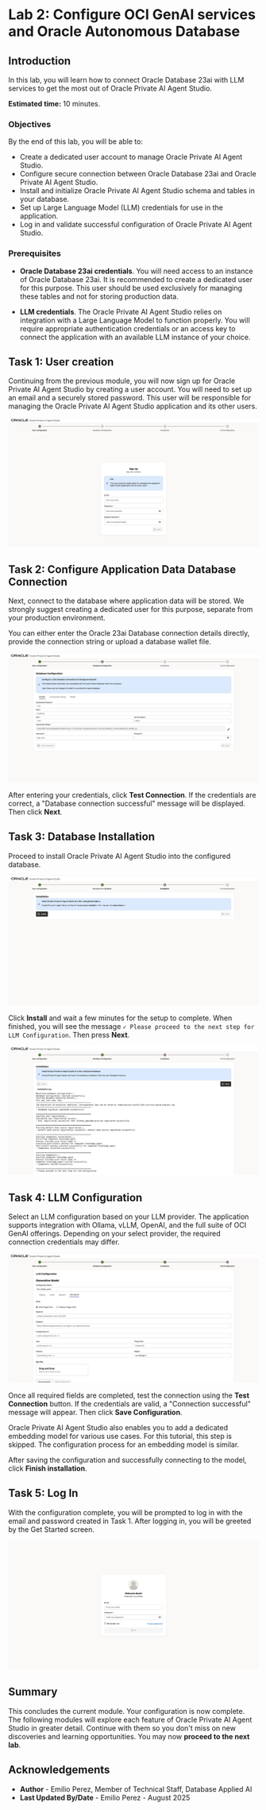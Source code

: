 # Lab 2: Configure OCI GenAI services and Oracle Autonomous Database

## Introduction

In this lab, you will learn how to connect Oracle Database 23ai with LLM services to get the most out of Oracle Private AI Agent Studio.

**Estimated time:** 10 minutes.

### Objectives

By the end of this lab, you will be able to:

- Create a dedicated user account to manage Oracle Private AI Agent Studio.
- Configure secure connection between Oracle Database 23ai and Oracle Private AI Agent Studio.
- Install and initialize Oracle Private AI Agent Studio schema and tables in your database.
- Set up Large Language Model (LLM) credentials for use in the application.
- Log in and validate successful configuration of Oracle Private AI Agent Studio.

### Prerequisites

- **Oracle Database 23ai credentials**. You will need access to an instance of Oracle Database 23ai. It is recommended to create a dedicated user for this purpose. This user should be used exclusively for managing these tables and not for storing production data.

- **LLM credentials**. The Oracle Private AI Agent Studio relies on integration with a Large Language Model to function properly. You will require appropriate authentication credentials or an access key to connect the application with an available LLM instance of your choice.

## Task 1: User creation

Continuing from the previous module, you will now sign up for Oracle Private AI Agent Studio by creating a user account. You will need to set up an email and a securely stored password. This user will be responsible for managing the Oracle Private AI Agent Studio application and its other users.

![Sign Up screen for Oracle Private AI Agent Studio displaying user configuration step. The form includes fields for email, password, and repeat password, with an information box stating that this user would be responsible for managing the application and other users. The 'Next' button is disabled.](images/sign_up.png)

## Task 2: Configure Application Data Database Connection

Next, connect to the database where application data will be stored. We strongly suggest creating a dedicated user for this purpose, separate from your production environment.

You can either enter the Oracle 23ai Database connection details directly, provide the connection string or upload a database wallet file.

![Database configuration screen for Oracle Private AI Agent Studio showing fields for connection protocol, host, port, service name, username, and password. An information box at the top explains the purpose of configuring a 23ai database connection for storage and search, and a 'Test Connection' button is at the bottom. Other connection options are Connection String and Wallet.](images/database_setup.png)

After entering your credentials, click **Test Connection**. If the credentials are correct, a "Database connection successful" message will be displayed. Then click **Next**.

## Task 3: Database Installation

Proceed to install Oracle Private AI Agent Studio into the configured database.

![Installation screen for Oracle Private AI Agent Studio showing an info box explaining that the application will be installed into the configured database, with an 'Install' button below the message and the 'Next' button disabled.](images/db_installation.png)

Click **Install** and wait a few minutes for the setup to complete. When finished, you will see the message `✓ Please proceed to the next step for LLM Configuration`. Then press **Next**.

![Installation complete screen for Oracle Private AI Agent Studio displaying an information box about the installation, a detailed installation log with successful migration and component start messages, and a 'Next' button enabled.](images/db_installation_complete.png)

## Task 4: LLM Configuration

Select an LLM configuration based on your LLM provider. The application supports integration with Ollama, vLLM, OpenAI, and the full suite of OCI GenAI offerings. Depending on your select provider, the required connection credentials may differ.

![LLM Configuration screen for Oracle Private AI Agent Studio showing fields to configure a generative model, including configuration name, model ID, endpoint, compartment ID, user, tenancy, fingerprint, region, and a key file upload area. The 'With Finger Print' option is selected, and the OCI GenAI tab is active. Available generative model options are: Ollama, vLLM, OpenAI and OCI GenAI.](images/llm_config.png)

Once all required fields are completed, test the connection using the **Test Connection** button. If the credentials are valid, a "Connection successful" message will appear. Then click **Save Configuration**.

Oracle Private AI Agent Studio also enables you to add a dedicated embedding model for various use cases. For this tutorial, this step is skipped. The configuration process for an embedding model is similar.

After saving the configuration and successfully connecting to the model, click **Finish installation**.

## Task 5: Log In

With the configuration complete, you will be prompted to log in with the email and password created in Task 1. After logging in, you will be greeted by the Get Started screen.

![The Log In screen for Oracle Private AI Agent Studio, featuring a form with fields for email and password. An unchecked box of 'Remember me' and a 'Forgot password?' link are visible. The 'Sign In' button is currently disabled.](images/log_in.png)

## Summary

This concludes the current module. Your configuration is now complete. The following modules will explore each feature of Oracle Private AI Agent Studio in greater detail. Continue with them so you don't miss on new discoveries and learning opportunities. You may now **proceed to the next lab**.

## Acknowledgements

- **Author** - Emilio Perez, Member of Technical Staff, Database Applied AI
- **Last Updated By/Date** - Emilio Perez - August 2025
